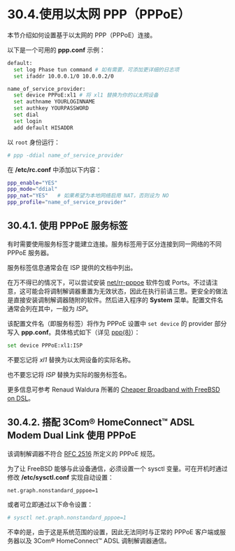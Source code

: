 # 30.4.使用以太网 PPP（PPPoE）

本节介绍如何设置基于以太网的 PPP（PPPoE）连接。

以下是一个可用的 **ppp.conf** 示例：

```sh
default:
  set log Phase tun command # 如有需要，可添加更详细的日志项
  set ifaddr 10.0.0.1/0 10.0.0.2/0

name_of_service_provider:
  set device PPPoE:xl1 # 将 xl1 替换为你的以太网设备
  set authname YOURLOGINNAME
  set authkey YOURPASSWORD
  set dial
  set login
  add default HISADDR
```

以 `root` 身份运行：

```sh
# ppp -ddial name_of_service_provider
```

在 **/etc/rc.conf** 中添加以下内容：

```sh
ppp_enable="YES"
ppp_mode="ddial"
ppp_nat="YES"	# 如果希望为本地网络启用 NAT，否则设为 NO
ppp_profile="name_of_service_provider"
```

## 30.4.1. 使用 PPPoE 服务标签

有时需要使用服务标签才能建立连接。服务标签用于区分连接到同一网络的不同 PPPoE 服务器。

服务标签信息通常会在 ISP 提供的文档中列出。

在万不得已的情况下，可以尝试安装 [net/rr-pppoe](https://cgit.freebsd.org/ports/tree/net/rr-pppoe/) 软件包或 Ports。不过请注意，这可能会将调制解调器重置为无效状态，因此在执行前请三思。更安全的做法是直接安装调制解调器随附的软件。然后进入程序的 **System** 菜单。配置文件名通常会列在其中，一般为 *ISP*。

该配置文件名（即服务标签）将作为 PPPoE 设置中 `set device` 的 provider 部分写入 **ppp.conf**。具体格式如下（详见 [ppp(8)](https://man.freebsd.org/cgi/man.cgi?query=ppp&sektion=8&format=html)）：

```sh
set device PPPoE:xl1:ISP
```

不要忘记将 *xl1* 替换为以太网设备的实际名称。

也不要忘记将 *ISP* 替换为实际的服务标签名。

更多信息可参考 Renaud Waldura 所著的 [Cheaper Broadband with FreeBSD on DSL](http://renaud.waldura.com/doc/freebsd/pppoe/)。

## 30.4.2. 搭配 3Com® HomeConnect™ ADSL Modem Dual Link 使用 PPPoE

该调制解调器不符合 [RFC 2516](http://www.faqs.org/rfcs/rfc2516.html) 所定义的 PPPoE 规范。

为了让 FreeBSD 能够与此设备通信，必须设置一个 sysctl 变量。可在开机时通过修改 **/etc/sysctl.conf** 实现自动设置：

```sh
net.graph.nonstandard_pppoe=1
```

或者可立即通过以下命令设置：

```sh
# sysctl net.graph.nonstandard_pppoe=1
```

不幸的是，由于这是系统范围的设置，因此无法同时与正常的 PPPoE 客户端或服务器以及 3Com® HomeConnect™ ADSL 调制解调器通信。

